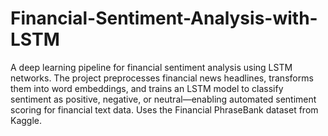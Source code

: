 # Financial-Sentiment-Analysis-with-LSTM
A deep learning pipeline for financial sentiment analysis using LSTM networks. The project preprocesses financial news headlines, transforms them into word embeddings, and trains an LSTM model to classify sentiment as positive, negative, or neutral—enabling automated sentiment scoring for financial text data. Uses the Financial PhraseBank dataset from Kaggle.
